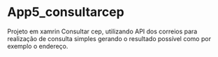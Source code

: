# App5_consultarcep

Projeto em xamrin  Consultar cep, utilizando  API dos correios  para realização  de consulta simples  gerando o resultado possível como por exemplo o endereço.
